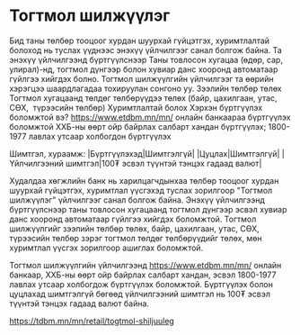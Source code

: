 # Тогтмол шилжүүлэг
Бид таны төлбөр тооцоог хурдан шуурхай гүйцэтгэх, хуримтлалтай болоход нь туслах үүднээс энэхүү үйлчилгээг санал болгож байна.
Та энэхүү үйлчилгээнд бүртгүүлснээр Таны товлосон хугацаа (өдөр, сар, улирал)-нд, тогтмол дүнгээр болон хувиар данс хооронд автоматаар гүйлгээ хийгдэх болно.
Тогтмол шилжүүлгийн үйлчилгээг та өөрийн хэрэгцээ шаардлагадаа тохируулан сонгоно уу.
Зээлийн төлбөр төлөх
Тогтмол хугацаанд төлдөг төлбөрүүдээ төлөх (байр, цахилгаан, утас, СӨХ,  түрээсийн төлбөр)
Хуримтлалтай болох
Хэрхэн бүртгүүлэх боломжтой вэ?
https://www.etdbm.mn/mn/ онлайн банкаараа бүртгүүлэх боломжтой
ХХБ-ны өөрт ойр байрлах салбарт хандан бүртгүүлэх;
1800-1977 лавлах утсаар холбогдон бүртгүүлэх

Шимтгэл, хураамж:
|Бүртгүүлэхэд|Шимтгэлгүй|
|Цуцлах|Шимтгэлгүй|
|Үйлчилгээний шимтгэл|100₮ эсвэл түүнтэй тэнцэх гадаад валют​|


Худалдаа хөгжлийн банк нь харилцагчдынхаа төлбөр тооцоог хурдан шуурхай гүйцэтгэх, хуримтлал үүсгэхэд туслах зорилгоор "Тогтмол шилжүүлэг" үйлчилгээг санал болгож байна. Энэхүү үйлчилгээнд бүртгүүлснээр таны товлосон хугацаанд тогтмол дүнгээр эсвэл хувиар данс хооронд автоматаар гүйлгээ хийгдэх боломжтой. Тогтмол шилжүүлгийг зээлийн төлбөр төлөх, байр, цахилгаан, утас, СӨХ, түрээсийн төлбөр зэрэг тогтмол төлдөг төлбөрүүдийг төлөх, мөн хуримтлал үүсгэх зорилгоор ашиглах боломжтой.

Тогтмол шилжүүлгийн үйлчилгээнд https://www.etdbm.mn/mn/ онлайн банкаар, ХХБ-ны өөрт ойр байрлах салбарт хандан, эсвэл 1800-1977 лавлах утсаар холбогдож бүртгүүлэх боломжтой. Бүртгүүлэх болон цуцлахад шимтгэлгүй бөгөөд үйлчилгээний шимтгэл нь 100₮ эсвэл түүнтэй тэнцэх гадаад валют байна.

https://tdbm.mn/mn/retail/togtmol-shiljuuleg